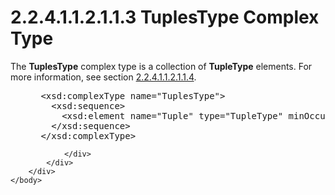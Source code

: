 <html dir="LTR" xmlns:mshelp="http://msdn.microsoft.com/mshelp" xmlns:ddue="http://ddue.schemas.microsoft.com/authoring/2003/5" xmlns:xlink="http://www.w3.org/1999/xlink" xmlns:tool="http://www.microsoft.com/tooltip">
    <head>
        <meta http-equiv="Content-Type" content="text/html; CHARSET=utf-8"></meta>
        <meta name="save" content="history"></meta>
        <title>2.2.4.1.1.2.1.1.3 TuplesType Complex Type</title>
        <xml>
            <mshelp:toctitle title="2.2.4.1.1.2.1.1.3 TuplesType Complex Type"></mshelp:toctitle>
            <mshelp:rltitle title="[MS-SSAS]: TuplesType Complex Type"></mshelp:rltitle>
            <mshelp:keyword index="A" term="73eb30b7-a44c-47b1-af79-1319ec2c6b90"></mshelp:keyword>
            <mshelp:attr name="DCSext.ContentType" value="open specification"></mshelp:attr>
            <mshelp:attr name="AssetID" value="73eb30b7-a44c-47b1-af79-1319ec2c6b90"></mshelp:attr>
            <mshelp:attr name="TopicType" value="kbRef"></mshelp:attr>
            <mshelp:attr name="DCSext.Title" value="[MS-SSAS]: TuplesType Complex Type" />
        </xml>
    </head>
    <body>
        <div id="header">
            <h1 class="heading">2.2.4.1.1.2.1.1.3 TuplesType Complex Type</h1>
        </div>
        <div id="mainSection">
            <div id="mainBody">
                <div id="allHistory" class="saveHistory"></div>
                <div id="sectionSection0" class="section" name="collapseableSection">
                    

<p>The <b>TuplesType</b> complex type is a collection of <b>TupleType</b>
elements. For more information, see section <a href="48dc96b9-7a2b-474f-8ae7-608e663f6491.md">2.2.4.1.1.2.1.1.4</a>.</p>

<dl>
<dd>
<div><pre> &lt;xsd:complexType name=&quot;TuplesType&quot;&gt;
   &lt;xsd:sequence&gt;
     &lt;xsd:element name=&quot;Tuple&quot; type=&quot;TupleType&quot; minOccurs=&quot;0&quot; maxOccurs=&quot;unbounded&quot; /&gt;
   &lt;/xsd:sequence&gt;
 &lt;/xsd:complexType&gt;
</pre></div>
</dd></dl>


                </div>
            </div>
        </div>
    </body>
</html>